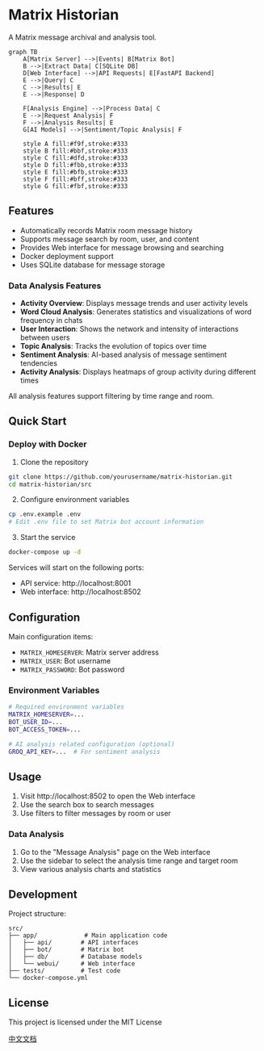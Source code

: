 # Matrix Historian

A Matrix message archival and analysis tool.


```mermaid
graph TB
    A[Matrix Server] -->|Events| B[Matrix Bot]
    B -->|Extract Data| C[SQLite DB]
    D[Web Interface] -->|API Requests| E[FastAPI Backend]
    E -->|Query| C
    C -->|Results| E
    E -->|Response| D
    
    F[Analysis Engine] -->|Process Data| C
    E -->|Request Analysis| F
    F -->|Analysis Results| E
    G[AI Models] -->|Sentiment/Topic Analysis| F
    
    style A fill:#f9f,stroke:#333
    style B fill:#bbf,stroke:#333
    style C fill:#dfd,stroke:#333
    style D fill:#fbb,stroke:#333
    style E fill:#bfb,stroke:#333
    style F fill:#bff,stroke:#333
    style G fill:#fbf,stroke:#333
```


## Features

- Automatically records Matrix room message history
- Supports message search by room, user, and content
- Provides Web interface for message browsing and searching
- Docker deployment support
- Uses SQLite database for message storage

### Data Analysis Features

- **Activity Overview**: Displays message trends and user activity levels
- **Word Cloud Analysis**: Generates statistics and visualizations of word frequency in chats
- **User Interaction**: Shows the network and intensity of interactions between users
- **Topic Analysis**: Tracks the evolution of topics over time
- **Sentiment Analysis**: AI-based analysis of message sentiment tendencies
- **Activity Analysis**: Displays heatmaps of group activity during different times

All analysis features support filtering by time range and room.

## Quick Start

### Deploy with Docker

1. Clone the repository
```bash
git clone https://github.com/yourusername/matrix-historian.git
cd matrix-historian/src
```

2. Configure environment variables
```bash
cp .env.example .env
# Edit .env file to set Matrix bot account information
```

3. Start the service
```bash
docker-compose up -d
```

Services will start on the following ports:
- API service: http://localhost:8001
- Web interface: http://localhost:8502

<!-- ### Manual Configuration

Refer to [Gitbook Documentation](https://your-gitbook-link) for detailed manual configuration instructions. -->

## Configuration

Main configuration items:
- `MATRIX_HOMESERVER`: Matrix server address
- `MATRIX_USER`: Bot username
- `MATRIX_PASSWORD`: Bot password

### Environment Variables

```bash
# Required environment variables
MATRIX_HOMESERVER=...
BOT_USER_ID=...
BOT_ACCESS_TOKEN=...

# AI analysis related configuration (optional)
GROQ_API_KEY=...  # For sentiment analysis
```

## Usage

1. Visit http://localhost:8502 to open the Web interface
2. Use the search box to search messages
3. Use filters to filter messages by room or user

### Data Analysis

1. Go to the "Message Analysis" page on the Web interface
2. Use the sidebar to select the analysis time range and target room
3. View various analysis charts and statistics

## Development

Project structure:
```
src/
├── app/             # Main application code
│   ├── api/        # API interfaces
│   ├── bot/        # Matrix bot
│   ├── db/         # Database models
│   └── webui/      # Web interface
├── tests/          # Test code
└── docker-compose.yml
```

<!-- ## Documentation

[Gitbook Documentation](https://your-gitbook-link) -->

## License

This project is licensed under the MIT License

[中文文档](README_zh.md)

